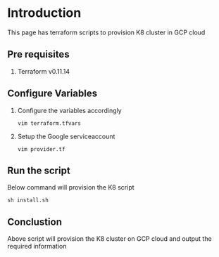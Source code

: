 # Introduction
  This page has terraform scripts to provision K8 cluster in GCP cloud

## Pre requisites
   1. Terraform v0.11.14
## Configure Variables

   1. Configure the variables accordingly

      ```
      vim terraform.tfvars
      ```
      
   2. Setup the Google serviceaccount

      ```
      vim provider.tf
      ```

## Run the script
   Below command will provision the K8 script

   ```
   sh install.sh
   ```
## Conclustion
   Above script will provision the K8 cluster on GCP cloud and output the required information
